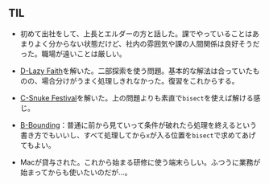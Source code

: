 ## TIL

* 初めて出社をして、上長とエルダーの方と話した。課でやっていることはあまりよく分からない状態だけど、社内の雰囲気や課の人間関係は良好そうだった。職場が遠いことは厳しい。

* [D-Lazy Faith](https://atcoder.jp/contests/abc119/tasks/abc119_d)を解いた。二部探索を使う問題。基本的な解法は合っていたものの、場合分けがうまく処理しきれなかった。復習をこれからする。

* [C-Snuke Festival](https://atcoder.jp/contests/abc077/tasks/arc084_a)を解いた。上の問題よりも素直で`bisect`を使えば解ける感じ。

* [B-Bounding](https://atcoder.jp/contests/abc130/tasks/abc130_b)：普通に前から見ていって条件が破れたら処理を終えるという書き方でもいいし、すべて処理してから`x`が入る位置を`bisect`で求めてあげてもよい。

* Macが貸与された。これから始まる研修に使う端末らしい。ふつうに業務が始まってからも使いたいのだが...。